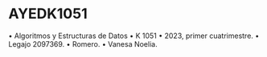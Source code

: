 # AYEDK1051
• Algoritmos y Estructuras de Datos
• K 1051
• 2023, primer cuatrimestre.
• Legajo 2097369.
• Romero.
• Vanesa Noelia.
